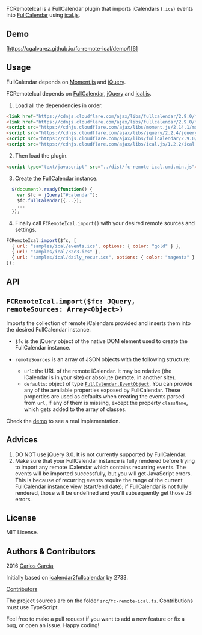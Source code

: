 FCRemoteIcal is a FullCalendar plugin that imports iCalendars (`.ics`) events into [FullCalendar][0] using [ical.js][1].

Demo
----
[https://cgalvarez.github.io/fc-remote-ical/demo/][6]

Usage
-----

FullCalendar depends on [Moment.js][2] and [jQuery][3].

FCRemoteIcal depends on [FullCalendar][0], [jQuery][3] and [ical.js][1].

1. Load all the dependencies in order.
```html
<link href="https://cdnjs.cloudflare.com/ajax/libs/fullcalendar/2.9.0/fullcalendar.css" rel="stylesheet" />
<link href="https://cdnjs.cloudflare.com/ajax/libs/fullcalendar/2.9.0/fullcalendar.print.css" rel="stylesheet" media="print" />
<script src="https://cdnjs.cloudflare.com/ajax/libs/moment.js/2.14.1/moment.min.js"></script>
<script src="https://cdnjs.cloudflare.com/ajax/libs/jquery/2.2.4/jquery.min.js"></script>
<script src="https://cdnjs.cloudflare.com/ajax/libs/fullcalendar/2.9.0/fullcalendar.min.js"></script>
<script src="https://cdnjs.cloudflare.com/ajax/libs/ical.js/1.2.2/ical.min.js"></script>
```
2. Then load the plugin.
```html
<script type="text/javascript" src="../dist/fc-remote-ical.umd.min.js"></script>
```
3. Create the FullCalendar instance.
```javascript
  $(document).ready(function() {
    var $fc = jQuery("#calendar");
    $fc.fullCalendar({...});
    ...
  });
```
4. Finally call `FCRemoteIcal.import()` with your desired remote sources and settings.
```javascript
FCRemoteIcal.import($fc, [
  { url: "samples/ical/events.ics", options: { color: "gold" } },
  { url: "samples/ical/32c3.ics" },
  { url: "samples/ical/daily_recur.ics", options: { color: "magenta" } }
]);
```

API
---

## `FCRemoteIcal.import($fc: JQuery, remoteSources: Array<Object>)`
Imports the collection of remote iCalendars provided and inserts them into the desired FullCalendar instance.

- `$fc` is the jQuery object of the native DOM element used to create the FullCalendar instance.

- `remoteSources` is an array of JSON objects with the following structure:

  - `url`: the URL of the remote iCalendar. It may be relative (the iCalendar is in your site) or absolute (remote, in another site).
  - `defaults`: object of type [`FullCalendar.EventObject`][5]. You can provide any of the available properties exposed by FullCalendar. These properties are used as defaults when creating the events parsed from `url`, if any of them is missing, except the property `className`, which gets added to the array of classes.

Check the [demo][6] to see a real implementation.

Advices
-------

1. DO NOT use jQuery 3.0. It is not currently supported by FullCalendar.
2. Make sure that your FullCalendar instance is fully rendered before trying to import any remote iCalendar which contains recurring events. The events will be imported successfully, but you will get JavaScript errors. This is because of recurring events require the range of the current FullCalendar instance view (start/end date); if FullCalendar is not fully rendered, those will be undefined and you'll subsequently get those JS errors.

License
-------
MIT License.

Authors & Contributors
----------------------
2016 [Carlos García][4]

Initially based on [icalendar2fullcalendar][7] by 2733.

[Contributors][8]

The project sources are on the folder `src/fc-remote-ical.ts`. Contributions must use TypeScript.

Feel free to make a pull request if you want to add a new feature or fix a bug, or open an issue. Happy coding!

[0]: http://fullcalendar.io/
[1]: https://mozilla-comm.github.io/ical.js/
[2]: http://momentjs.com/
[3]: https://jquery.com/
[4]: http://carlosgarcia.engineer/
[5]: http://fullcalendar.io/docs/event_data/Event_Object/
[6]: https://cgalvarez.github.io/fc-remote-ical/demo/
[7]: https://github.com/2733/icalendar2fullcalendar
[8]: https://github.com/cgalvarez/fc-remote-ical/graphs/contributors
